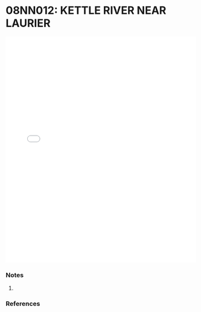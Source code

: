# 08NN012: KETTLE RIVER NEAR LAURIER

<iframe src="/_static/stations/08NN012_fdc.html" width="100%" height="600" frameborder="0"></iframe>

### Notes
1. 

### References

